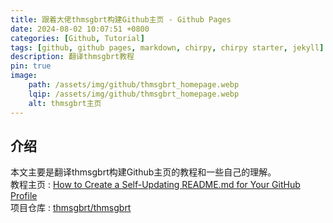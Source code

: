 ```yaml
---
title: 跟着大佬thmsgbrt构建Github主页 - Github Pages
date: 2024-08-02 10:07:51 +0800
categories: [Github, Tutorial]
tags: [github, github pages, markdown, chirpy, chirpy starter, jekyll]
description: 翻译thmsgbrt教程
pin: true
image: 
    path: /assets/img/github/thmsgbrt_homepage.webp
    lqip: /assets/img/github/thmsgbrt_homepage.webp
    alt: thmsgbrt主页
---
```


## 介绍
本文主要是翻译thmsgbrt构建Github主页的教程和一些自己的理解。
</br>
教程主页 : [How to Create a Self-Updating README.md for Your GitHub Profile](https://medium.com/swlh/how-to-create-a-self-updating-readme-md-for-your-github-profile-f8b05744ca91)
</br>
项目仓库 : [thmsgbrt/thmsgbrt](https://github.com/thmsgbrt/thmsgbrt)
